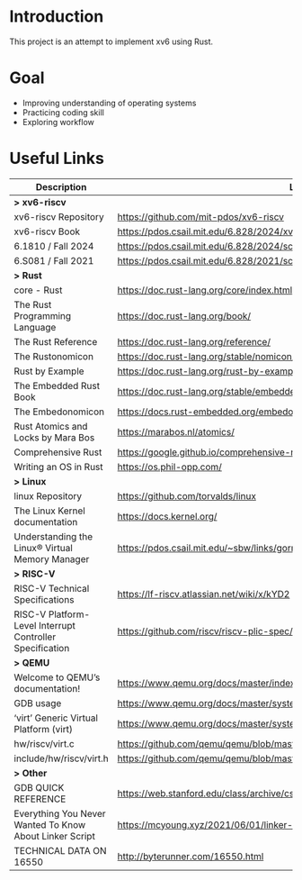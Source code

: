 # Introduction

This project is an attempt to implement xv6 using Rust.

# Goal

- Improving understanding of operating systems
- Practicing coding skill
- Exploring workflow

# Useful Links

| Description                                              | Link                                                                            |
|----------------------------------------------------------|---------------------------------------------------------------------------------| 
| **> xv6-riscv**                                          |                                                                                 |
| xv6-riscv Repository                                     | https://github.com/mit-pdos/xv6-riscv                                           |
| xv6-riscv Book                                           | https://pdos.csail.mit.edu/6.828/2024/xv6/book-riscv-rev4.pdf                   |                  
| 6.1810 / Fall 2024                                       | https://pdos.csail.mit.edu/6.828/2024/schedule.html                             |
| 6.S081 / Fall 2021                                       | https://pdos.csail.mit.edu/6.828/2021/schedule.html                             |
| **> Rust**                                               |                                                                                 |
| core - Rust                                              | https://doc.rust-lang.org/core/index.html                                       |                       
| The Rust Programming Language                            | https://doc.rust-lang.org/book/                                                 |                                 
| The Rust Reference                                       | https://doc.rust-lang.org/reference/                                            |
| The Rustonomicon                                         | https://doc.rust-lang.org/stable/nomicon/                                       |
| Rust by Example                                          | https://doc.rust-lang.org/rust-by-example/index.html                            |
| The Embedded Rust Book                                   | https://doc.rust-lang.org/stable/embedded-book/intro/index.html                 |
| The Embedonomicon                                        | https://docs.rust-embedded.org/embedonomicon/                                   |
| Rust Atomics and Locks by Mara Bos                       | https://marabos.nl/atomics/                                                     |
| Comprehensive Rust                                       | https://google.github.io/comprehensive-rust/index.html                          |
| Writing an OS in Rust                                    | https://os.phil-opp.com/                                                        |
| **> Linux**                                              |                                                                                 |
| linux Repository                                         | https://github.com/torvalds/linux                                               |
| The Linux Kernel documentation                           | https://docs.kernel.org/                                                        |
| Understanding the Linux® Virtual Memory Manager          | https://pdos.csail.mit.edu/~sbw/links/gorman_book.pdf                           |
| **> RISC-V**                                             |                                                                                 |
| RISC-V Technical Specifications                          | https://lf-riscv.atlassian.net/wiki/x/kYD2                                      |                                      
| RISC-V Platform-Level Interrupt Controller Specification | https://github.com/riscv/riscv-plic-spec/blob/master/riscv-plic.adoc            |
| **> QEMU**                                               |                                                                                 |
| Welcome to QEMU’s documentation!                         | https://www.qemu.org/docs/master/index.html                                     |
| GDB usage                                                | https://www.qemu.org/docs/master/system/gdb.html                                |
| ‘virt’ Generic Virtual Platform (virt)                   | https://www.qemu.org/docs/master/system/riscv/virt.html                         |
| hw/riscv/virt.c                                          | https://github.com/qemu/qemu/blob/master/hw/riscv/virt.c#L81                    |
| include/hw/riscv/virt.h                                  | https://github.com/qemu/qemu/blob/master/include/hw/riscv/virt.h#L92            |
| **> Other**                                              |                                                                                 |
| GDB QUICK REFERENCE                                      | https://web.stanford.edu/class/archive/cs/cs143/cs143.1128/documents/gdbref.pdf |
| Everything You Never Wanted To Know About Linker Script  | https://mcyoung.xyz/2021/06/01/linker-script/                                   |
| TECHNICAL DATA ON 16550                                  | http://byterunner.com/16550.html                                                |